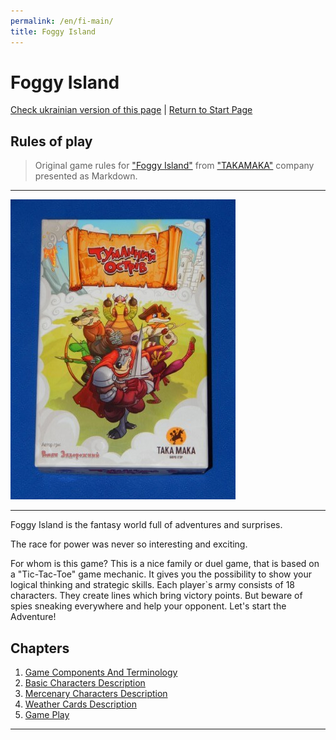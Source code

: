 ```yaml
---
permalink: /en/fi-main/
title: Foggy Island
---
```


# Foggy Island

[Check ukrainian version of this page](../ua/IndexPage.md) | [Return to Start Page](../../../index.md)


## Rules of play

> Original game rules for ["Foggy Island"][gamePage] from ["TAKAMAKA"][TAKAMAKA] company presented as Markdown.

***

![cover]

***

Foggy Island is the fantasy world full of adventures and surprises.

The race for power was never so interesting and exciting.

For whom is this game? This is a nice family or duel game, that is based on a "Tic-Tac-Toe" game mechanic. It gives you the possibility to show your logical thinking and strategic skills. Each player`s army consists of 18 characters. They create lines which bring victory points. But beware of spies sneaking everywhere and help your opponent. Let's start the Adventure!

## Chapters

1. [Game Components And Terminology](ComponentsAndTerminologyPage.md)
2. [Basic Characters Description](BasicCharactersDescription.md)
3. [Mercenary Characters Description](MercenaryCharactersDescription.md)
4. [Weather Cards Description](WeatherCards.md)
5. [Game Play](GamePlay.md)

***

<!--Image links ref-->

[cover]: ../../resources/img/boxCover.jpg


<!--Web links ref-->

[gamePage]: http://www.takamaka.com.ua/portfolio/foggy-island/

[TAKAMAKA]: http://www.takamaka.com.ua/
